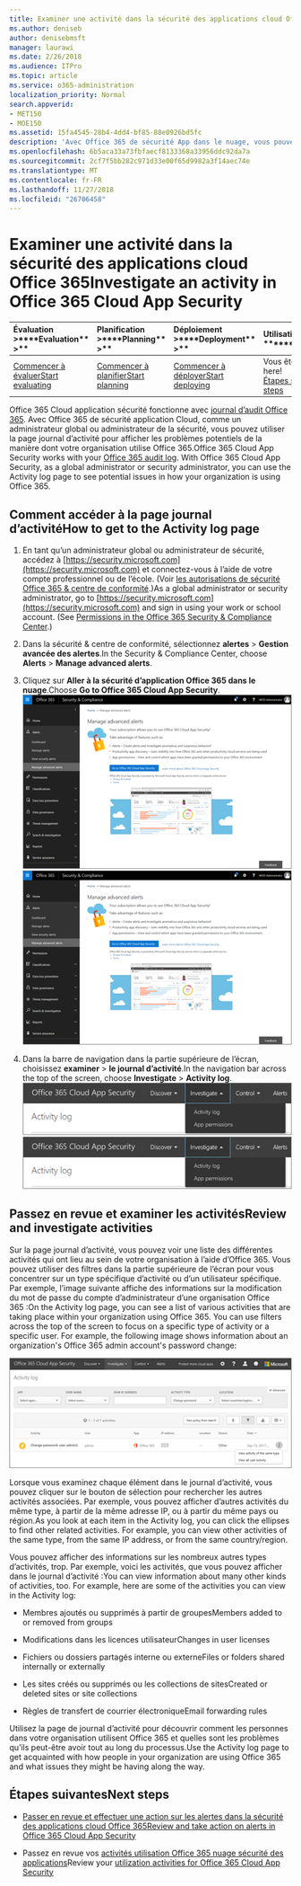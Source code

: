 ```yaml
---
title: Examiner une activité dans la sécurité des applications cloud Office 365
ms.author: deniseb
author: denisebmsft
manager: laurawi
ms.date: 2/26/2018
ms.audience: ITPro
ms.topic: article
ms.service: o365-administration
localization_priority: Normal
search.appverid:
- MET150
- MOE150
ms.assetid: 15fa4545-28b4-4dd4-bf85-88e0926bd5fc
description: 'Avec Office 365 de sécurité App dans le nuage, vous pouvez voir ce qui se passe dans votre environnement Office 365 en observant chargées activités et comptes. '
ms.openlocfilehash: 6b5aca33a73fbfaecf8133368a33956ddc92da7a
ms.sourcegitcommit: 2cf7f5bb282c971d33e00f65d9982a3f14aec74e
ms.translationtype: MT
ms.contentlocale: fr-FR
ms.lasthandoff: 11/27/2018
ms.locfileid: "26706458"
---
```

# <a name="investigate-an-activity-in-office-365-cloud-app-security"></a><span data-ttu-id="aa0de-103">Examiner une activité dans la sécurité des applications cloud Office 365</span><span class="sxs-lookup"><span data-stu-id="aa0de-103">Investigate an activity in Office 365 Cloud App Security</span></span>
  
|<span data-ttu-id="aa0de-104">Évaluation **\>**</span><span class="sxs-lookup"><span data-stu-id="aa0de-104">\*\*\*\*Evaluation\*\* \>\*\*</span></span>|<span data-ttu-id="aa0de-105">Planification **\>**</span><span class="sxs-lookup"><span data-stu-id="aa0de-105">\*\*\*\*Planning\*\* \>\*\*</span></span>|<span data-ttu-id="aa0de-106">Déploiement **\>**</span><span class="sxs-lookup"><span data-stu-id="aa0de-106">\*\*\*\*Deployment\*\* \>\*\*</span></span>|<span data-ttu-id="aa0de-107">Utilisation du \*\*\*</span><span class="sxs-lookup"><span data-stu-id="aa0de-107">\*\*\*\*Utilization\*\*\*\*</span></span>|
|:-----|:-----|:-----|:-----|
|[<span data-ttu-id="aa0de-108">Commencer à évaluer</span><span class="sxs-lookup"><span data-stu-id="aa0de-108">Start evaluating</span></span>](office-365-cas-overview.md) <br/> |[<span data-ttu-id="aa0de-109">Commencer à planifier</span><span class="sxs-lookup"><span data-stu-id="aa0de-109">Start planning</span></span>](get-ready-for-office-365-cas.md) <br/> |[<span data-ttu-id="aa0de-110">Commencer à déployer</span><span class="sxs-lookup"><span data-stu-id="aa0de-110">Start deploying</span></span>](turn-on-office-365-cas.md) <br/> |<span data-ttu-id="aa0de-111">Vous êtes ici !</span><span class="sxs-lookup"><span data-stu-id="aa0de-111">You are here!</span></span>  <br/> [<span data-ttu-id="aa0de-112">Étapes suivantes</span><span class="sxs-lookup"><span data-stu-id="aa0de-112">Next steps</span></span>](#next-steps) <br/> |
   
<span data-ttu-id="aa0de-p101">Office 365 Cloud application sécurité fonctionne avec [journal d’audit Office 365](detailed-properties-in-the-office-365-audit-log.md). Avec Office 365 de sécurité application Cloud, comme un administrateur global ou administrateur de la sécurité, vous pouvez utiliser la page journal d’activité pour afficher les problèmes potentiels de la manière dont votre organisation utilise Office 365.</span><span class="sxs-lookup"><span data-stu-id="aa0de-p101">Office 365 Cloud App Security works with your [Office 365 audit log](detailed-properties-in-the-office-365-audit-log.md). With Office 365 Cloud App Security, as a global administrator or security administrator, you can use the Activity log page to see potential issues in how your organization is using Office 365.</span></span>
  
## <a name="how-to-get-to-the-activity-log-page"></a><span data-ttu-id="aa0de-115">Comment accéder à la page journal d’activité</span><span class="sxs-lookup"><span data-stu-id="aa0de-115">How to get to the Activity log page</span></span>

1. <span data-ttu-id="aa0de-p102">En tant qu’un administrateur global ou administrateur de sécurité, accédez à [https://security.microsoft.com](https://security.microsoft.com) et connectez-vous à l’aide de votre compte professionnel ou de l’école. (Voir [les autorisations de sécurité Office 365 &amp; centre de conformité](permissions-in-the-security-and-compliance-center.md).)</span><span class="sxs-lookup"><span data-stu-id="aa0de-p102">As a global administrator or security administrator, go to [https://security.microsoft.com](https://security.microsoft.com) and sign in using your work or school account. (See [Permissions in the Office 365 Security &amp; Compliance Center](permissions-in-the-security-and-compliance-center.md).)</span></span>
    
2. <span data-ttu-id="aa0de-118">Dans la sécurité &amp; centre de conformité, sélectionnez **alertes** \> **Gestion avancée des alertes**.</span><span class="sxs-lookup"><span data-stu-id="aa0de-118">In the Security &amp; Compliance Center, choose **Alerts** \> **Manage advanced alerts**.</span></span>
    
3. <span data-ttu-id="aa0de-119">Cliquez sur **Aller à la sécurité d’application Office 365 dans le nuage**.</span><span class="sxs-lookup"><span data-stu-id="aa0de-119">Choose **Go to Office 365 Cloud App Security**.</span></span><br/><span data-ttu-id="aa0de-120">![Dans la sécurité &amp; centre de conformité, cliquez sur Gérer les alertes avancées pour accéder à la sécurité d’application dans le nuage Office 365](media/958632d4-03e3-4ade-8e22-d5509db6fca7.png)</span><span class="sxs-lookup"><span data-stu-id="aa0de-120">![In the Security &amp; Compliance Center, choose Manage Advanced Alerts to go to Office 365 Cloud App Security](media/958632d4-03e3-4ade-8e22-d5509db6fca7.png)</span></span>
  
4. <span data-ttu-id="aa0de-121">Dans la barre de navigation dans la partie supérieure de l’écran, choisissez **examiner** \> **le journal d’activité**.</span><span class="sxs-lookup"><span data-stu-id="aa0de-121">In the navigation bar across the top of the screen, choose **Investigate** \> **Activity log**.</span></span><br/><span data-ttu-id="aa0de-122">![Dans le portail O365 autorités de certification, cliquez sur examiner.](media/8c7b87c9-71a6-4952-adb2-185e941ffe9a.png)</span><span class="sxs-lookup"><span data-stu-id="aa0de-122">![In the O365 CAS portal, choose Investigate.](media/8c7b87c9-71a6-4952-adb2-185e941ffe9a.png)</span></span>
  
## <a name="review-and-investigate-activities"></a><span data-ttu-id="aa0de-123">Passez en revue et examiner les activités</span><span class="sxs-lookup"><span data-stu-id="aa0de-123">Review and investigate activities</span></span>

<span data-ttu-id="aa0de-p103">Sur la page journal d’activité, vous pouvez voir une liste des différentes activités qui ont lieu au sein de votre organisation à l’aide d’Office 365. Vous pouvez utiliser des filtres dans la partie supérieure de l’écran pour vous concentrer sur un type spécifique d’activité ou d’un utilisateur spécifique. Par exemple, l’image suivante affiche des informations sur la modification du mot de passe du compte d’administrateur d’une organisation Office 365 :</span><span class="sxs-lookup"><span data-stu-id="aa0de-p103">On the Activity log page, you can see a list of various activities that are taking place within your organization using Office 365. You can use filters across the top of the screen to focus on a specific type of activity or a specific user. For example, the following image shows information about an organization's Office 365 admin account's password change:</span></span>
  
![Dans Office 365 Cloud application sécurité, choisissez examiner \> le journal d’activité.](media/5d54600c-59cd-4f33-b4f0-29b75c37baae.png)
  
<span data-ttu-id="aa0de-p104">Lorsque vous examinez chaque élément dans le journal d’activité, vous pouvez cliquer sur le bouton de sélection pour rechercher les autres activités associées. Par exemple, vous pouvez afficher d’autres activités du même type, à partir de la même adresse IP, ou à partir du même pays ou région.</span><span class="sxs-lookup"><span data-stu-id="aa0de-p104">As you look at each item in the Activity log, you can click the ellipses to find other related activities. For example, you can view other activities of the same type, from the same IP address, or from the same country/region.</span></span>
  
<span data-ttu-id="aa0de-p105">Vous pouvez afficher des informations sur les nombreux autres types d’activités, trop. Par exemple, voici les activités, que vous pouvez afficher dans le journal d’activité :</span><span class="sxs-lookup"><span data-stu-id="aa0de-p105">You can view information about many other kinds of activities, too. For example, here are some of the activities you can view in the Activity log:</span></span>
  
- <span data-ttu-id="aa0de-132">Membres ajoutés ou supprimés à partir de groupes</span><span class="sxs-lookup"><span data-stu-id="aa0de-132">Members added to or removed from groups</span></span>
    
- <span data-ttu-id="aa0de-133">Modifications dans les licences utilisateur</span><span class="sxs-lookup"><span data-stu-id="aa0de-133">Changes in user licenses</span></span>
    
- <span data-ttu-id="aa0de-134">Fichiers ou dossiers partagés interne ou externe</span><span class="sxs-lookup"><span data-stu-id="aa0de-134">Files or folders shared internally or externally</span></span>
    
- <span data-ttu-id="aa0de-135">Les sites créés ou supprimés ou les collections de sites</span><span class="sxs-lookup"><span data-stu-id="aa0de-135">Created or deleted sites or site collections</span></span>
    
- <span data-ttu-id="aa0de-136">Règles de transfert de courrier électronique</span><span class="sxs-lookup"><span data-stu-id="aa0de-136">Email forwarding rules</span></span>
    
<span data-ttu-id="aa0de-137">Utilisez la page de journal d’activité pour découvrir comment les personnes dans votre organisation utilisent Office 365 et quelles sont les problèmes qu’ils peut-être avoir tout au long du processus.</span><span class="sxs-lookup"><span data-stu-id="aa0de-137">Use the Activity log page to get acquainted with how people in your organization are using Office 365 and what issues they might be having along the way.</span></span>
  
## <a name="next-steps"></a><span data-ttu-id="aa0de-138">Étapes suivantes</span><span class="sxs-lookup"><span data-stu-id="aa0de-138">Next steps</span></span>

- [<span data-ttu-id="aa0de-139">Passer en revue et effectuer une action sur les alertes dans la sécurité des applications cloud Office 365</span><span class="sxs-lookup"><span data-stu-id="aa0de-139">Review and take action on alerts in Office 365 Cloud App Security</span></span>](review-office-365-cas-alerts.md)
    
- <span data-ttu-id="aa0de-140">Passez en revue vos [activités utilisation Office 365 nuage sécurité des applications](utilization-activities-for-ocas.md)</span><span class="sxs-lookup"><span data-stu-id="aa0de-140">Review your [utilization activities for Office 365 Cloud App Security](utilization-activities-for-ocas.md)</span></span>
    

